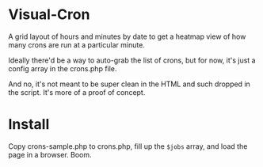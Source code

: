 Visual-Cron
===========

A grid layout of hours and minutes by date to get a heatmap view of how many crons are run at a particular minute.

Ideally there'd be a way to auto-grab the list of crons, but for now, it's just a config array in the crons.php file.

And no, it's not meant to be super clean in the HTML and such dropped in the script. It's more of a proof of concept.

# Install
Copy crons-sample.php to crons.php, fill up the `$jobs` array, and load the page in a browser. Boom.

